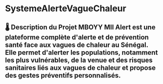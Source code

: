 # SystemeAlerteVagueChaleur
## 🌡️ Description du Projet  MBOYY MII Alert est une plateforme complète d'alerte et de prévention santé face aux vagues de chaleur au Sénégal. Elle permet d'alerter les populations, notamment les plus vulnérables, de la venue et des risques sanitaires liés aux vagues de chaleur et propose des gestes préventifs personnalisés.

